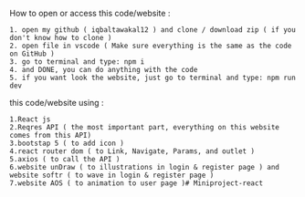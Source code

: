How to open or access this code/website :

    1. open my github ( iqbaltawakal12 ) and clone / download zip ( if you don't know how to clone )
    2. open file in vscode ( Make sure everything is the same as the code on GitHub )
    3. go to terminal and type: npm i
    4. and DONE, you can do anything with the code
    5. if you want look the website, just go to terminal and type: npm run dev


this code/website using :

    1.React js
    2.Reqres API ( the most important part, everything on this website comes from this API)
    3.bootstap 5 ( to add icon )
    4.react router dom ( to Link, Navigate, Params, and outlet )
    5.axios ( to call the API )
    6.website unDraw ( to illustrations in login & register page ) and website softr ( to wave in login & register page )
    7.website AOS ( to animation to user page )#   M i n i p r o j e c t - r e a c t  
 